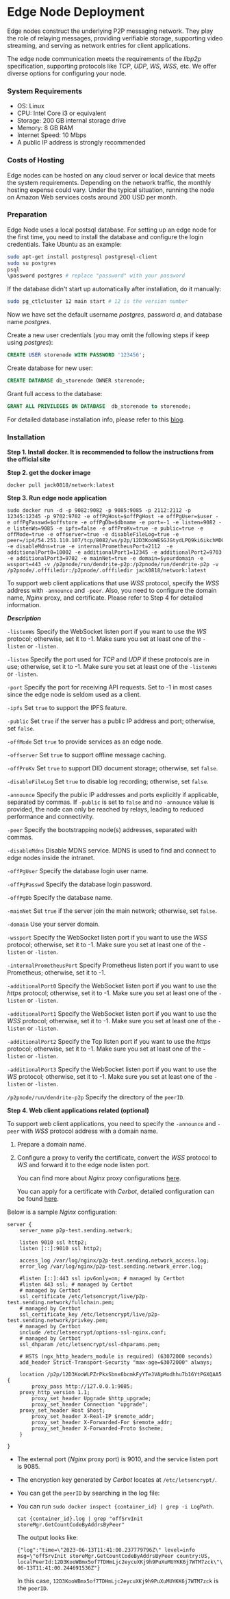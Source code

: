 # Edge Node Deployment

Edge nodes construct the underlying P2P messaging network. They play the role of relaying messages, providing verifiable storage, supporting video streaming, and serving as network entries for client applications.

The edge node communication meets the requirements of the _libp2p_ specification, supporting protocols like _TCP_, _UDP_, _WS_, _WSS_, etc. We offer diverse options for configuring your node.

### System Requirements

* OS: Linux
* CPU: Intel Core i3 or equivalent
* Storage: 200 GB internal storage drive
* Memory: 8 GB RAM
* Internet Speed: 10 Mbps
* A public IP address is strongly recommended

### Costs of Hosting

Edge nodes can be hosted on any cloud server or local device that meets the system requirements. Depending on the network traffic, the monthly hosting expense could vary. Under the typical situation, running the node on Amazon Web services costs around 200 USD per month.

### Preparation

Edge Node uses a local postsql database. For setting up an edge node for the first time, you need to install the database and configure the login credentials. Take Ubuntu as an example:

```bash
sudo apt-get install postgresql postgresql-client
sudo su postgres
psql
\password postgres # replace "password" with your password
```

If the database didn't start up automatically after installation, do it manually:

```bash
sudo pg_ctlcluster 12 main start # 12 is the version number
```

Now we have set the default username _postgres_, password _a_, and database name _postgres_.

Create a new user credentials (you may omit the following steps if keep using _postgres_):

```sql
CREATE USER storenode WITH PASSWORD '123456';
```

Create database for new user:

```sql
CREATE DATABASE db_storenode OWNER storenode;
```

Grant full access to the database:

```sql
GRANT ALL PRIVILEGES ON DATABASE  db_storenode to storenode;
```

For detailed database installation info, please refer to this [blog](https://www.cherryservers.com/blog/how-to-install-and-setup-postgresql-server-on-ubuntu-20-04).

### Installation

**Step 1. Install docker. It is recommended to follow the instructions from the official site**

**Step 2. get the docker image**

```
docker pull jack0818/network:latest
```

**Step 3. Run edge node application**


```shell
sudo docker run -d -p 9082:9082 -p 9085:9085 -p 2112:2112 -p 12345:12345 -p 9702:9702 -e offPgHost=$offPgHost -e offPgUser=$user -e offPgPasswd=$offstore -e offPgDb=$dbname -e port=-1 -e listen=9082 -e listenWs=9085 -e ipfs=false -e offProKv=true -e public=true -e offMode=true -e offserver=true -e disableFileLog=true -e peer=/ip4/54.251.110.107/tcp/8082/ws/p2p/12D3KooWESGJGtydLPQ9ki6ikchMDGBrCyGHSKjhTAqiWGRhjbzG,/ip4/44.195.250.124/tcp/8082/ws/p2p/12D3KooWAC2FgzLwi6b2zyRkE6aCPY7f6H2Cn5RLYbkDsLuTcp2d -e disableMdns=true -e internalPrometheusPort=2112  -e additionalPort0=10002 -e additionalPort1=12345 -e additionalPort2=9703 -e additionalPort3=9702 -e mainNet=true -e domain=$yourdomain -e wssport=443 -v /p2pnode/run/dendrite-p2p:/p2pnode/run/dendrite-p2p -v /p2pnode/.offfiledir:/p2pnode/.offfiledir jack0818/network:latest
```

To support web client applications that use _WSS_ protocol, specify the _WSS_ address with `-announce` and `-peer`. Also, you need to configure the domain name, _Nginx_ proxy, and certificate. Please refer to Step 4 for detailed information.


_**Description**_

`-listenWs` Specify the WebSocket listen port if you want to use the _WS_ protocol; otherwise, set it to -1. Make sure you set at least one of the `-listen` or `-listen`.

`-listen` Specify the port used for _TCP_ and _UDP_ if these protocols are in use; otherwise, set it to -1. Make sure you set at least one of the `-listenWs` or `-listen`.

`-port` Specify the port for receiving API requests. Set to -1 in most cases since the edge node is seldom used as a client.

`-ipfs` Set `true` to support the IPFS feature.

`-public` Set `true` if the server has a public IP address and port; otherwise, set `false`.

`-offMode` Set `true` to provide services as an edge node.

`-offserver` Set `true` to support offline message caching.

`-offProKv` Set `true` to support DID document storage; otherwise, set `false`.

`-disableFileLog` Set `true` to disable log recording; otherwise, set `false`.

`-announce` Specify the public IP addresses and ports explicitly if applicable, separated by commas. If `-public` is set to `false` and no `-announce` value is provided, the node can only be reached by relays, leading to reduced performance and connectivity.

`-peer` Specify the bootstrapping node(s) addresses, separated with commas.

`-disableMdns` Disable MDNS service. MDNS is used to find and connect to edge nodes inside the intranet.

`-offPgUser` Specify the database login user name.

`-offPgPasswd` Specify the database login password.

`-offPgDb` Specify the database name.

`-mainNet` Set `true` if the server join the main network; otherwise, set `false`.

`-domain` Use your server domain.

`-wssport` Specify the WebSocket listen port if you want to use the _WSS_ protocol; otherwise, set it to -1. Make sure you set at least one of the `-listen` or `-listen`.

`-internalPrometheusPort` Specify Prometheus listen port if you want to use Prometheus; otherwise, set it to -1.

`-additionalPort0` Specify the WebSocket listen port if you want to use the _https_ protocol; otherwise, set it to -1. Make sure you set at least one of the `-listen` or `-listen`.

`-additionalPort1` Specify the WebSocket listen port if you want to use the _WSS_ protocol; otherwise, set it to -1. Make sure you set at least one of the `-listen` or `-listen`.

`-additionalPort2` Specify the Tcp listen port if you want to use the _https_ protocol; otherwise, set it to -1. Make sure you set at least one of the `-listen` or `-listen`.

`-additionalPort3` Specify the WebSocket listen port if you want to use the _WS_ protocol; otherwise, set it to -1. Make sure you set at least one of the `-listen` or `-listen`.

`/p2pnode/run/dendrite-p2p` Specify the directory of the `peerID`.


**Step 4. Web client applications related (optional)**

To support web client applications, you need to specify the `-announce` and `-peer` with _WSS_ protocol address with a domain name.

1. Prepare a domain name.
2.  Configure a proxy to verify the certificate, convert the _WSS_ protocol to _WS_ and forward it to the edge node listen port.

    You can find more about _Nginx_ proxy configurations [here](https://phoenixnap.com/kb/how-to-install-nginx-on-ubuntu-20-04).

    You can apply for a certificate with _Cerbot_, detailed configuration can be found [here](https://certbot.eff.org/instructions?ws=nginx\&os=ubuntufocal).

Below is a sample _Nginx_ configuration:

```nginx
server {
    server_name p2p-test.sending.network;
     
    listen 9010 ssl http2;
    listen [::]:9010 ssl http2;
 
    access_log /var/log/nginx/p2p-test.sending.network_access.log;
    error_log /var/log/nginx/p2p-test.sending.network_error.log;
 
    #listen [::]:443 ssl ipv6only=on; # managed by Certbot
    #listen 443 ssl; # managed by Certbot
    # managed by Certbot
    ssl_certificate /etc/letsencrypt/live/p2p-test.sending.network/fullchain.pem;
    # managed by Certbot
    ssl_certificate_key /etc/letsencrypt/live/p2p-test.sending.network/privkey.pem;
    # managed by Certbot
    include /etc/letsencrypt/options-ssl-nginx.conf;
    # managed by Certbot
    ssl_dhparam /etc/letsencrypt/ssl-dhparams.pem;
 
    # HSTS (ngx_http_headers_module is required) (63072000 seconds)
    add_header Strict-Transport-Security "max-age=63072000" always;
 
    location /p2p/12D3KooWLPZrPkxSbnx6bcmkFyYTeJVApModhhu7b16YtPGXQAA5 {
        proxy_pass http://127.0.0.1:9085;
    proxy_http_version 1.1;
        proxy_set_header Upgrade $http_upgrade;
        proxy_set_header Connection "upgrade";
    proxy_set_header Host $host;
        proxy_set_header X-Real-IP $remote_addr;
        proxy_set_header X-Forwarded-For $remote_addr;
        proxy_set_header X-Forwarded-Proto $scheme;
    }
 
}
```

* The external port (_Nginx_ proxy port) is 9010, and the service listen port is 9085.
* The encryption key generated by _Cerbot_ locates at `/etc/letsencrypt/`.
*  You can get the `peerID` by searching in the log file:
*  You can run `sudo docker inspect {container_id} | grep -i LogPath`.
        
    `cat {container_id}.log | grep "offSrvInit storeMgr.GetCountCodeByAddrsByPeer"`

    The output looks like:

    ```
    {"log":"time=\"2023-06-13T11:41:00.237779796Z\" level=info msg=\"offSrvInit storeMgr.GetCountCodeByAddrsByPeer country:US, localPeerId:12D3KooWBmx5of7TDHmLjc2eycuXKj9h9PuXuMUYKK6j7WTM7zck\"\n","stream":"stdout","time":"2023-06-13T11:41:00.244691536Z"}
    ```

    In this case, `12D3KooWBmx5of7TDHmLjc2eycuXKj9h9PuXuMUYKK6j7WTM7zck` is the `peerID`.

